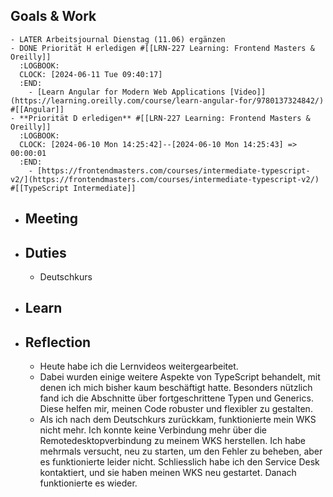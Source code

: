 ## Goals & Work
	- LATER Arbeitsjournal Dienstag (11.06) ergänzen
	- DONE Priorität H erledigen #[[LRN-227 Learning: Frontend Masters & Oreilly]]
	  :LOGBOOK:
	  CLOCK: [2024-06-11 Tue 09:40:17]
	  :END:
		- [Learn Angular for Modern Web Applications [Video]](https://learning.oreilly.com/course/learn-angular-for/9780137324842/) #[[Angular]]
	- **Priorität D erledigen** #[[LRN-227 Learning: Frontend Masters & Oreilly]]
	  :LOGBOOK:
	  CLOCK: [2024-06-10 Mon 14:25:42]--[2024-06-10 Mon 14:25:43] =>  00:00:01
	  :END:
		- [https://frontendmasters.com/courses/intermediate-typescript-v2/](https://frontendmasters.com/courses/intermediate-typescript-v2/) #[[TypeScript Intermediate]]
- ## Meeting
- ## Duties
	- Deutschkurs
- ## Learn
- ## Reflection
	- Heute habe ich die Lernvideos weitergearbeitet.
	- Dabei wurden einige weitere Aspekte von TypeScript behandelt, mit denen ich mich bisher kaum beschäftigt hatte. Besonders nützlich fand ich die Abschnitte über fortgeschrittene Typen und Generics. Diese helfen mir, meinen Code robuster und flexibler zu gestalten.
	- Als ich nach dem Deutschkurs zurückkam, funktionierte mein WKS nicht mehr. Ich konnte keine Verbindung mehr über die Remotedesktopverbindung zu meinem WKS herstellen. Ich habe mehrmals versucht, neu zu starten, um den Fehler zu beheben, aber es funktionierte leider nicht. Schliesslich habe ich den Service Desk kontaktiert, und sie haben meinen WKS neu gestartet. Danach funktionierte es wieder.